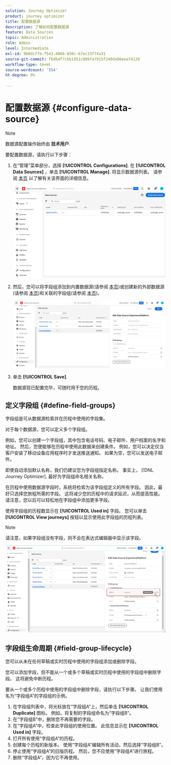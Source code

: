 ```yaml
---
solution: Journey Optimizer
product: journey optimizer
title: 配置数据源
description: 了解如何配置数据源
feature: Data Sources
topic: Administration
role: Admin
level: Intermediate
exl-id: 9b0dcffb-f543-4066-850c-67ec33f74a31
source-git-commit: f6db4f7cbb1951c009fa7915f340da96eea74120
workflow-type: tm+mt
source-wordcount: '554'
ht-degree: 0%

---
```


# 配置数据源 {#configure-data-source}


>[!NOTE]
>
>数据源配置操作始终由 **技术用户**.

要配置数据源，请执行以下步骤：

1. 在“管理”菜单部分，选择 **[!UICONTROL Configurations]**. 在  **[!UICONTROL Data Sources]** ，单击 **[!UICONTROL Manage]**. 将显示数据源列表。 请参阅 [本页](../start/user-interface.md) 以了解有关该界面的详细信息。

   ![](assets/journey18.png)

1. 然后，您可以将字段组添加到内置数据源(请参阅 [本页](../datasource/adobe-experience-platform-data-source.md))或创建新的外部数据源(请参阅 [本页](../datasource/external-data-sources.md))和关联的字段组(请参阅 [本页](../datasource/configure-data-sources.md#define-field-groups))。

   ![](assets/journey23.png)

1. 单击 **[!UICONTROL Save]**.

   数据源现已配置完毕，可随时用于您的历程。

## 定义字段组 {#define-field-groups}

字段组是可从数据源检索并在历程中使用的字段集。

对于每个数据源，您可以定义多个字段组。

例如，您可以创建一个字段组，其中包含电话号码、电子邮件、用户档案的名字和地址。 然后，您便能够在历程中使用此数据来创建条件。 例如，您可以决定仅当客户安装了移动设备应用程序时才发送推送通知。 如果为空，您可以发送电子邮件。

即使自动添加默认名称，我们仍建议您为字段组指定名称。 事实上， [!DNL Journey Optimizer]. 最好为字段组命名相关名称。

在历程中使用数据源字段时，系统将检索为该字段组定义的所有字段。 因此，最好只选择您旅程所需的字段。 这将减少您的历程中的请求延迟，从而提高性能。 请注意，您以后可以轻松地在字段组中添加更多字段。

使用字段组的历程数显示在 **[!UICONTROL Used in]** 字段。 您可以单击 **[!UICONTROL View journeys]** 按钮以显示使用此字段组的历程列表。

>[!NOTE]
>
>请注意，如果字段组没有字段，则不会在表达式编辑器中显示该字段。

![](assets/journey3bis.png)

## 字段组生命周期 {#field-group-lifecycle}

您可以从未在任何草稿或实时历程中使用的字段组添加或删除字段。

您可以添加字段，但不能从一个或多个草稿或实时历程中使用的字段组中删除字段。 这将避免中断历程。

要从一个或多个历程中使用的字段组中删除字段，请执行以下步骤。 让我们使用名为“字段组A”的字段组的示例。

1. 在字段组列表中，将光标放在“字段组A”上，然后单击 **[!UICONTROL Duplicate]** 图标。 例如，将复制的字段组命名为“字段组B”。
1. 在“字段组B”中，删除您不再需要的字段。
1. 在“字段组A”中，检查此字段组的使用位置。 此信息显示在 **[!UICONTROL Used in]** 字段。
1. 打开所有使用“字段组A”的历程。
1. 创建每个历程的新版本。 使用“字段组A”编辑所有活动，然后选择“字段组B”。
1. 停止使用“字段组A”的旧版历程。 然后，您不应使用“字段组A”进行旅程。
1. 删除“字段组A”，因为它不再使用。
